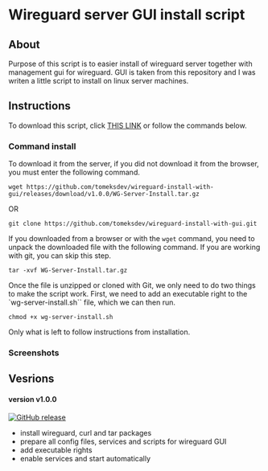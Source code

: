 # Wireguard server GUI install script

## About
Purpose of this script is to easier install of wireguard server together with management gui for wireguard. GUI is taken from this repository and I was writen a little script to install on linux server machines.

## Instructions
To download this script, click [THIS LINK](https://github.com/tomeksdev/wireguard-install-with-gui/releases/download/v1.0.0/WG-Server-Install.tar.gz) or follow the commands below.

### Command install
To download it from the server, if you did not download it from the browser, you must enter the following command.

``` 
wget https://github.com/tomeksdev/wireguard-install-with-gui/releases/download/v1.0.0/WG-Server-Install.tar.gz
```
OR

```
git clone https://github.com/tomeksdev/wireguard-install-with-gui.git
```

If you downloaded from a browser or with the ``wget`` command, you need to unpack the downloaded file with the following command. If you are working with git, you can skip this step.

```
tar -xvf WG-Server-Install.tar.gz
```

Once the file is unzipped or cloned with Git, we only need to do two things to make the script work. First, we need to add an executable right to the `wg-server-install.sh`` file, which we can then run.

```
chmod +x wg-server-install.sh
```

Only what is left to follow instructions from installation.

### Screenshots



## Vesrions

#### version v1.0.0
[![GitHub release](https://img.shields.io/badge/release-v1.0.0-success)](https://github.com/tomeksdev/wireguard-install-with-gui/releases/tag/v1.0.0)
- install wireguard, curl and tar packages
- prepare all config files, services and scripts for wireguard GUI
- add executable rights
- enable services and start automatically